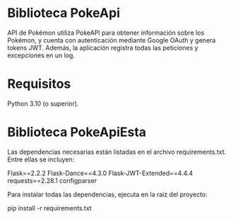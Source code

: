 # Biblioteca PokeApi

API de Pokémon utiliza PokeAPI para obtener información sobre los Pokémon, y cuenta con autenticación mediante Google OAuth y genera  tokens JWT. 
Además, la aplicación registra todas las peticiones y excepciones en un log.


# Requisitos
Python 3.10 (o superior).

# Biblioteca PokeApiEsta 

Las dependencias necesarias están listadas en el archivo requirements.txt. Entre ellas se incluyen:

Flask==2.2.2
Flask-Dance==4.3.0
Flask-JWT-Extended==4.4.4
requests==2.28.1
configparser

Para instalar todas las dependencias, ejecuta en la raíz del proyecto:

pip install -r requirements.txt

